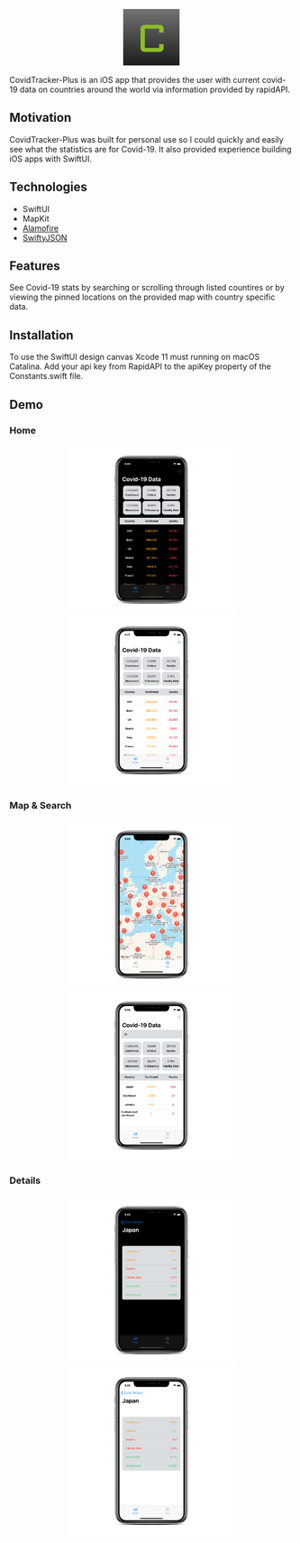 <p align="center">
  <img src="/mockup/AppIcon.png?raw=true" width="100" height="100" alt="CovidTracker-Plus App Icon"/>
</p>

CovidTracker-Plus is an iOS app that provides the user with current covid-19 data on countries around the world via information provided by rapidAPI.

## Motivation
CovidTracker-Plus was built for personal use so I could quickly and easily see what the statistics are for Covid-19. It also provided experience building iOS apps with SwiftUI.

## Technologies
* SwiftUI <br />
* MapKit <br />
* [Alamofire](https://github.com/Alamofire/Alamofire) <br />
* [SwiftyJSON](https://github.com/SwiftyJSON/SwiftyJSON) <br />

## Features
See Covid-19 stats by searching or scrolling through listed countires or by viewing the pinned locations on the provided map with country specific data.

## Installation
To use the SwiftUI design canvas Xcode 11 must running on macOS Catalina. Add your api key from RapidAPI to the apiKey property of the Constants.swift file.

## Demo

### Home
<p align="center">
  <img src="/mockup/home-dark.png?raw=true" width="300" height="300" alt="Home Screen Dark"/>
  <img src="/mockup/home-light.png?raw=true" width="300" height="300" alt="Home Screen Light"/>
</p>

### Map & Search
<p align="center">
  <img src="/mockup/map-light.png?raw=true" width="300" height="300" alt="Covid Details Map Screen Light"/>
  <img src="/mockup/search-light.png?raw=true" width="300" height="300" alt="Search Screen Light"/>
</p>

### Details
<p align="center">
  <img src="/mockup/details.dark.png?raw=true" width="300" height="300" alt="Covid Details Screen Dark"/>
  <img src="/mockup/details.light.png?raw=true" width="300" height="300" alt="Covid Details Screen Light"/>
</p>

